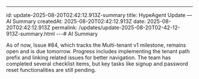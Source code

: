 ---
id: update-2025-08-20T02:42:12.913Z-summary
title: HypeAgent Update — AI Summary
createdAt: 2025-08-20T02:42:12.913Z
date: 2025-08-20T02:42:12.913Z
permalink: /updates/update-2025-08-20T02-42-12-913Z-summary.html
---# AI Summary

As of now, Issue #84, which tracks the Multi-tenant v1 milestone, remains open and is due tomorrow. Progress includes implementing the tenant path prefix and linking related issues for better navigation. The team has completed several checklist items, but key tasks like signup and password reset functionalities are still pending.


